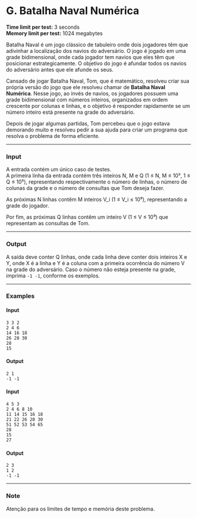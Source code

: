 # G. Batalha Naval Numérica

**Time limit per test:** 3 seconds  
**Memory limit per test:** 1024 megabytes  

Batalha Naval é um jogo clássico de tabuleiro onde dois jogadores têm que adivinhar a localização dos navios do adversário. O jogo é jogado em uma grade bidimensional, onde cada jogador tem navios que eles têm que posicionar estrategicamente. O objetivo do jogo é afundar todos os navios do adversário antes que ele afunde os seus.

Cansado de jogar Batalha Naval, Tom, que é matemático, resolveu criar sua própria versão do jogo que ele resolveu chamar de **Batalha Naval Numérica**. Nesse jogo, ao invés de navios, os jogadores possuem uma grade bidimensional com números inteiros, organizados em ordem crescente por colunas e linhas, e o objetivo é responder rapidamente se um número inteiro está presente na grade do adversário.

Depois de jogar algumas partidas, Tom percebeu que o jogo estava demorando muito e resolveu pedir a sua ajuda para criar um programa que resolva o problema de forma eficiente.

---

### **Input**
A entrada contém um único caso de testes.  
A primeira linha da entrada contém três inteiros N, M e Q (1 ≤ N, M ≤ 10³, 1 ≤ Q ≤ 10⁵), representando respectivamente o número de linhas, o número de colunas da grade e o número de consultas que Tom deseja fazer.  

As próximas N linhas contêm M inteiros V_i (1 ≤ V_i ≤ 10⁹), representando a grade do jogador.  

Por fim, as próximas Q linhas contêm um inteiro V (1 ≤ V ≤ 10⁹) que representam as consultas de Tom.

---

### **Output**
A saída deve conter Q linhas, onde cada linha deve conter dois inteiros X e Y, onde X é a linha e Y é a coluna com a primeira ocorrência do número V na grade do adversário. Caso o número não esteja presente na grade, imprima `-1 -1`, conforme os exemplos.

---

### **Examples**

#### **Input**
```
3 3 2
2 4 6
14 16 18
26 28 30
28
15
```

#### **Output**
```
2 1
-1 -1
```

#### **Input**
```
4 5 3
2 4 6 8 10
11 14 15 16 18
21 22 26 28 30
51 52 53 54 65
28
15
27
```

#### **Output**
```
2 3
1 2
-1 -1
```

---

### **Note**
Atenção para os limites de tempo e memória deste problema.
